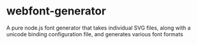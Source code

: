 webfont-generator
=================

A pure node.js font generator that takes individual SVG files, along with a unicode binding configuration file, and generates various font formats
